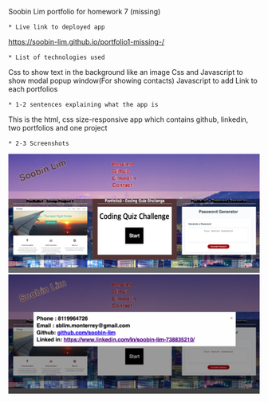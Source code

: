 Soobin Lim portfolio for homework 7 (missing)

	* Live link to deployed app
  https://soobin-lim.github.io/portfolio1-missing-/

	* List of technologies used
  Css to show text in the background like an image
  Css and Javascript to show modal popup window(For showing contacts)
  Javascript to add Link to each portfolios

	* 1-2 sentences explaining what the app is
  This is the html, css size-responsive app 
  which contains github, linkedin, two portfolios and one project

	* 2-3 Screenshots 
  ![This is an image](assets/images/screenshot1.png)
  ![This is an image](assets/images/screenshot2.png)
